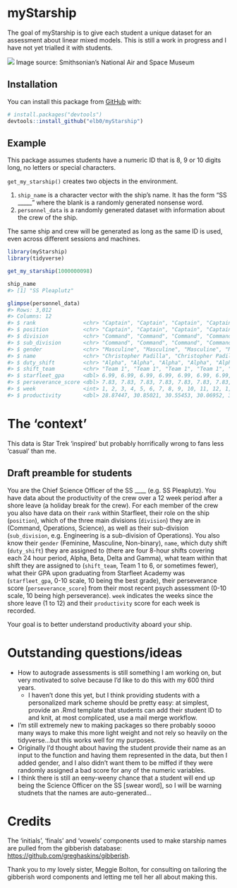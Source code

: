 
<!-- README.md is generated from README.Rmd. Please edit that file -->

# myStarship

The goal of myStarship is to give each student a unique dataset for an
assessment about linear mixed models. This is still a work in progress
and I have not yet trialled it with students.

![](https://hips.hearstapps.com/pop.h-cdn.co/assets/16/26/4000x2000/landscape-1467144815-starshipenterprise.jpg)
Image source: Smithsonian’s National Air and Space Museum

## Installation

You can install this package from [GitHub](https://github.com/) with:

``` r
# install.packages("devtools")
devtools::install_github("elb0/myStarship")
```

## Example

This package assumes students have a numeric ID that is 8, 9 or 10
digits long, no letters or special characters.

`get_my_starship()` creates two objects in the environment.

1)  `ship_name` is a character vector with the ship’s name. It has the
    form “SS \_\_\_\_\_” where the blank is a randomly generated
    nonsense word.  
2)  `personnel_data` is a randomly generated dataset with information
    about the crew of the ship.

The same ship and crew will be generated as long as the same ID is used,
even across different sessions and machines.

``` r
library(myStarship)
library(tidyverse)

get_my_starship(1000000098)

ship_name
#> [1] "SS Pleaplutz"

glimpse(personnel_data)
#> Rows: 3,012
#> Columns: 12
#> $ rank               <chr> "Captain", "Captain", "Captain", "Captain", "Capta…
#> $ position           <chr> "Captain", "Captain", "Captain", "Captain", "Capta…
#> $ division           <chr> "Command", "Command", "Command", "Command", "Comma…
#> $ sub_division       <chr> "Command", "Command", "Command", "Command", "Comma…
#> $ gender             <chr> "Masculine", "Masculine", "Masculine", "Masculine"…
#> $ name               <chr> "Christopher Padilla", "Christopher Padilla", "Chr…
#> $ duty_shift         <chr> "Alpha", "Alpha", "Alpha", "Alpha", "Alpha", "Alph…
#> $ shift_team         <chr> "Team 1", "Team 1", "Team 1", "Team 1", "Team 1", …
#> $ starfleet_gpa      <dbl> 6.99, 6.99, 6.99, 6.99, 6.99, 6.99, 6.99, 6.99, 6.…
#> $ perseverance_score <dbl> 7.83, 7.83, 7.83, 7.83, 7.83, 7.83, 7.83, 7.83, 7.…
#> $ week               <int> 1, 2, 3, 4, 5, 6, 7, 8, 9, 10, 11, 12, 1, 2, 3, 4,…
#> $ productivity       <dbl> 28.87447, 30.85021, 30.55453, 30.06952, 32.65455, …
```

# The ‘context’

This data is Star Trek ‘inspired’ but probably horrifically wrong to
fans less ‘casual’ than me.

## Draft preamble for students

You are the Chief Science Officer of the SS \_\_\_\_ (e.g. SS
Pleaplutz). You have data about the productivity of the crew over a 12
week period after a shore leave (a holiday break for the crew). For each
member of the crew you also have data on their `rank` within Starfleet,
their role on the ship (`position`), which of the three main divisions
(`division`) they are in (Command, Operations, Science), as well as
their sub-division (`sub_division`, e.g. Engineering is a sub-division
of Operations). You also know their `gender` (Feminine, Masculine,
Non-binary), `name`, which duty shift (`duty_shift`) they are assigned
to (there are four 8-hour shifts covering each 24 hour period, Alpha,
Beta, Delta and Gamma), what team within that shift they are assigned to
(`shift_team`, Team 1 to 6, or sometimes fewer), what their GPA upon
graduating from Starfleet Academy was (`starfleet_gpa`, 0-10 scale, 10
being the best grade), their perseverance score (`perseverance_score`)
from their most recent psych assessment (0-10 scale, 10 being high
perseverance). `week` indicates the weeks since the shore leave (1 to
12) and their `productivity` score for each week is recorded.

Your goal is to better understand productivity aboard your ship.

# Outstanding questions/ideas

  - How to autograde assessments is still something I am working on, but
    very motivated to solve because I’d like to do this with my 600
    third years.
      - I haven’t done this yet, but I think providing students with a
        personalized mark scheme should be pretty easy: at simplest,
        provide an .Rmd template that students can add their student ID
        to and knit, at most complicated, use a mail merge workflow.
  - I’m still extremely new to making packages so there probably soooo
    many ways to make this more light weight and not rely so heavily on
    the tidyverse…but this works well for my purposes.
  - Originally I’d thought about having the student provide their name
    as an input to the function and having them represented in the data,
    but then I added gender, and I also didn’t want them to be miffed if
    they were randomly assigned a bad score for any of the numeric
    variables.
  - I think there is still an eeny-weeny chance that a student will end
    up being the Science Officer on the SS \[swear word\], so I will be
    warning studnets that the names are auto-generated…

# Credits

The ‘initials’, ‘finals’ and ‘vowels’ components used to make starship
names are pulled from the gibberish database:
<https://github.com/greghaskins/gibberish>.

Thank you to my lovely sister, Meggie Bolton, for consulting on
tailoring the gibberish word components and letting me tell her all
about making this.
